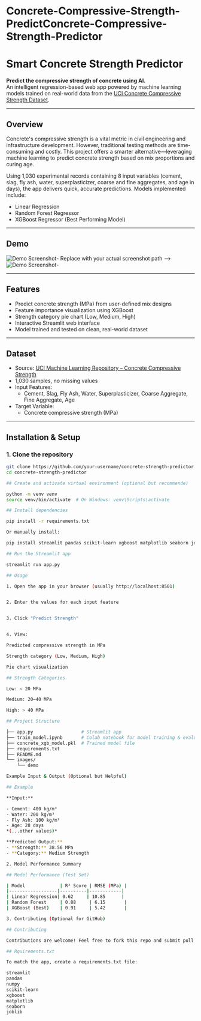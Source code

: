 # Concrete-Compressive-Strength-PredictConcrete-Compressive-Strength-Predictor
# Smart Concrete Strength Predictor

**Predict the compressive strength of concrete using AI.**  
An intelligent regression-based web app powered by machine learning models trained on real-world data from the [UCI Concrete Compressive Strength Dataset](https://archive.ics.uci.edu/dataset/165/concrete+compressive+strength).

---

## Overview

Concrete's compressive strength is a vital metric in civil engineering and infrastructure development. However, traditional testing methods are time-consuming and costly. This project offers a smarter alternative—leveraging machine learning to predict concrete strength based on mix proportions and curing age.

Using 1,030 experimental records containing 8 input variables (cement, slag, fly ash, water, superplasticizer, coarse and fine aggregates, and age in days), the app delivers quick, accurate predictions. Models implemented include:

- Linear Regression  
- Random Forest Regressor  
- XGBoost Regressor (Best Performing Model)

---

## Demo

![Demo Screenshot](Concrete-Compressive-Strength-Predictor/inages/demo1.jpg)- Replace with your actual screenshot path -->
![Demo Screenshot](Concrete-Compressive-Strength-Predictor/images/demo.jpg)-

---

## Features

- Predict concrete strength (MPa) from user-defined mix designs
- Feature importance visualization using XGBoost
- Strength category pie chart (Low, Medium, High)
- Interactive Streamlit web interface
- Model trained and tested on clean, real-world dataset

---

## Dataset

- Source: [UCI Machine Learning Repository – Concrete Compressive Strength](https://archive.ics.uci.edu/dataset/165/concrete+compressive+strength)
- 1,030 samples, no missing values
- Input Features:
  - Cement, Slag, Fly Ash, Water, Superplasticizer, Coarse Aggregate, Fine Aggregate, Age
- Target Variable:
  - Concrete compressive strength (MPa)

---

## Installation & Setup

### 1. Clone the repository

```bash
git clone https://github.com/your-username/concrete-strength-predictor.git
cd concrete-strength-predictor

## Create and activate virtual environment (optional but recommende)

python -m venv venv
source venv/bin/activate  # On Windows: venv\Scripts\activate

## Install dependencies

pip install -r requirements.txt

Or manually install:

pip install streamlit pandas scikit-learn xgboost matplotlib seaborn joblib

## Run the Streamlit app

streamlit run app.py

## Usage

1. Open the app in your browser (usually http://localhost:8501)


2. Enter the values for each input feature


3. Click "Predict Strength"


4. View:

Predicted compressive strength in MPa

Strength category (Low, Medium, High)

Pie chart visualization

## Strength Categories

Low: < 20 MPa

Medium: 20–40 MPa

High: > 40 MPa

## Project Structure

├── app.py                  # Streamlit app
├── train_model.ipynb       # Colab notebook for model training & evaluation
├── concrete_xgb_model.pkl  # Trained model file
├── requirements.txt
├── README.md
└── images/
    └── demo

Example Input & Output (Optional but Helpful)

## Example

**Input:**

- Cement: 400 kg/m³  
- Water: 200 kg/m³  
- Fly Ash: 100 kg/m³  
- Age: 28 days  
*(...other values)*

**Predicted Output:**  
- **Strength:** 38.56 MPa  
- **Category:** Medium Strength

2. Model Performance Summary

## Model Performance (Test Set)

| Model             | R² Score | RMSE (MPa) |
|------------------|----------|------------|
| Linear Regression| 0.62     | 10.85      |
| Random Forest     | 0.88     | 6.15       |
| XGBoost (Best)    | 0.91     | 5.42       |

3. Contributing (Optional for GitHub)

## Contributing

Contributions are welcome! Feel free to fork this repo and submit pull requests. For major changes, please open an issue first to discuss what you’d like to improve.

## Rquirements.txt

To match the app, create a requirements.txt file:

streamlit
pandas
numpy
scikit-learn
xgboost
matplotlib
seaborn
joblib
